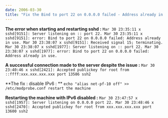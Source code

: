 ```yaml
---
date: 2006-03-30
title: "Fix the Bind to port 22 on 0.0.0.0 failed - Address already in use error"
---
```


**The error when starting and restarting sshd :**
`Mar 30 23:35:11 x sshd[9151]: Server listening on :: port 22.
Mar 30 23:35:11 x sshd[9151]: error: Bind to port 22 on 0.0.0.0 failed: Address already in use.
Mar 30 23:38:07 x sshd[9151]: Received signal 15; terminating.
Mar 30 23:38:07 x sshd[1977]: Server listening on :: port 22.
Mar 30 23:38:07 x sshd[1977]: error: Bind to port 22 on 0.0.0.0 failed: Address already in use.`

**A successful connection made to the server despite the issue :**
`Mar 30 23:40:46 x sshd[2421]: Accepted publickey for root from ::ffff:xxx.xxx.xxx.xxx port 13586 ssh2`

**The fix : disable IPv6 : **
`echo "alias net-pf-10 off" >> /etc/modprobe.conf
restart the machine`

**Restarting the machine with IPv6 disabled :**
`Mar 30 23:47:57 x sshd[1957]: Server listening on 0.0.0.0 port 22.
Mar 30 23:48:46 x sshd[2470]: Accepted publickey for root from xxx.xxx.xxx.xxx port 13600 ssh2`
